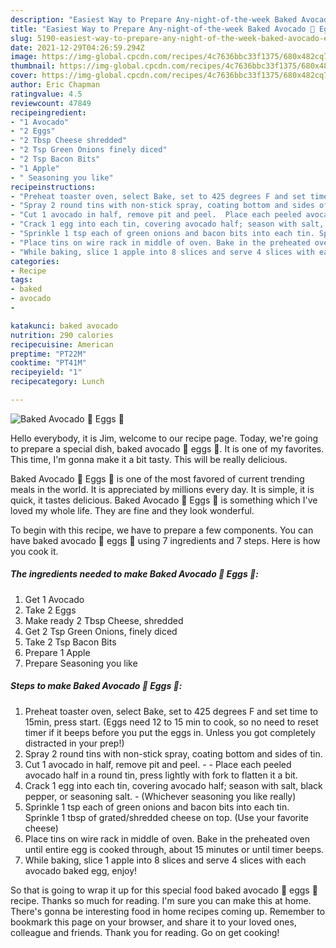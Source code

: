 ```yaml
---
description: "Easiest Way to Prepare Any-night-of-the-week Baked Avocado 🥑 Eggs 🍳"
title: "Easiest Way to Prepare Any-night-of-the-week Baked Avocado 🥑 Eggs 🍳"
slug: 5190-easiest-way-to-prepare-any-night-of-the-week-baked-avocado-eggs
date: 2021-12-29T04:26:59.294Z
image: https://img-global.cpcdn.com/recipes/4c7636bbc33f1375/680x482cq70/baked-avocado-eggs-recipe-main-photo.jpg
thumbnail: https://img-global.cpcdn.com/recipes/4c7636bbc33f1375/680x482cq70/baked-avocado-eggs-recipe-main-photo.jpg
cover: https://img-global.cpcdn.com/recipes/4c7636bbc33f1375/680x482cq70/baked-avocado-eggs-recipe-main-photo.jpg
author: Eric Chapman
ratingvalue: 4.5
reviewcount: 47849
recipeingredient:
- "1 Avocado"
- "2 Eggs"
- "2 Tbsp Cheese shredded"
- "2 Tsp Green Onions finely diced"
- "2 Tsp Bacon Bits"
- "1 Apple"
- " Seasoning you like"
recipeinstructions:
- "Preheat toaster oven, select Bake, set to 425 degrees F and set time to 15min, press start. (Eggs need 12 to 15 min to cook, so no need to reset timer if it beeps before you put the eggs in. Unless you got completely distracted in your prep!)"
- "Spray 2 round tins with non-stick spray, coating bottom and sides of tin."
- "Cut 1 avocado in half, remove pit and peel.  Place each peeled avocado half in a round tin, press lightly with fork to flatten it a bit."
- "Crack 1 egg into each tin, covering avocado half; season with salt, black pepper, or seasoning salt.  (Whichever seasoning you like really)"
- "Sprinkle 1 tsp each of green onions and bacon bits into each tin. Sprinkle 1 tbsp of grated/shredded cheese on top. (Use your favorite cheese)"
- "Place tins on wire rack in middle of oven. Bake in the preheated oven until entire egg is cooked through, about 15 minutes or until timer beeps."
- "While baking, slice 1 apple into 8 slices and serve 4 slices with each avocado baked egg, enjoy!"
categories:
- Recipe
tags:
- baked
- avocado
- 

katakunci: baked avocado  
nutrition: 290 calories
recipecuisine: American
preptime: "PT22M"
cooktime: "PT41M"
recipeyield: "1"
recipecategory: Lunch

---
```



![Baked Avocado 🥑 Eggs 🍳](https://img-global.cpcdn.com/recipes/4c7636bbc33f1375/680x482cq70/baked-avocado-eggs-recipe-main-photo.jpg)

Hello everybody, it is Jim, welcome to our recipe page. Today, we're going to prepare a special dish, baked avocado 🥑 eggs 🍳. It is one of my favorites. This time, I'm gonna make it a bit tasty. This will be really delicious.

Baked Avocado 🥑 Eggs 🍳 is one of the most favored of current trending meals in the world. It is appreciated by millions every day. It is simple, it is quick, it tastes delicious. Baked Avocado 🥑 Eggs 🍳 is something which I've loved my whole life. They are fine and they look wonderful.




To begin with this recipe, we have to prepare a few components. You can have baked avocado 🥑 eggs 🍳 using 7 ingredients and 7 steps. Here is how you cook it.

<!--inarticleads1-->

##### The ingredients needed to make Baked Avocado 🥑 Eggs 🍳:

1. Get 1 Avocado
1. Take 2 Eggs
1. Make ready 2 Tbsp Cheese, shredded
1. Get 2 Tsp Green Onions, finely diced
1. Take 2 Tsp Bacon Bits
1. Prepare 1 Apple
1. Prepare  Seasoning you like




<!--inarticleads2-->

##### Steps to make Baked Avocado 🥑 Eggs 🍳:

1. Preheat toaster oven, select Bake, set to 425 degrees F and set time to 15min, press start. (Eggs need 12 to 15 min to cook, so no need to reset timer if it beeps before you put the eggs in. Unless you got completely distracted in your prep!)
1. Spray 2 round tins with non-stick spray, coating bottom and sides of tin.
1. Cut 1 avocado in half, remove pit and peel. -  - Place each peeled avocado half in a round tin, press lightly with fork to flatten it a bit.
1. Crack 1 egg into each tin, covering avocado half; season with salt, black pepper, or seasoning salt.  - (Whichever seasoning you like really)
1. Sprinkle 1 tsp each of green onions and bacon bits into each tin. Sprinkle 1 tbsp of grated/shredded cheese on top. (Use your favorite cheese)
1. Place tins on wire rack in middle of oven. Bake in the preheated oven until entire egg is cooked through, about 15 minutes or until timer beeps.
1. While baking, slice 1 apple into 8 slices and serve 4 slices with each avocado baked egg, enjoy!




So that is going to wrap it up for this special food baked avocado 🥑 eggs 🍳 recipe. Thanks so much for reading. I'm sure you can make this at home. There's gonna be interesting food in home recipes coming up. Remember to bookmark this page on your browser, and share it to your loved ones, colleague and friends. Thank you for reading. Go on get cooking!
